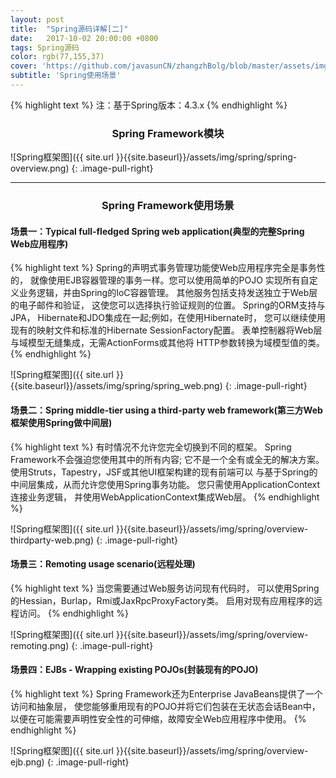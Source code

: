 ```yaml
---
layout: post
title:  "Spring源码详解[二]"
date:   2017-10-02 20:00:00 +0800
tags: Spring源码
color: rgb(77,155,37)
cover: 'https://github.com/javasunCN/zhangzhBolg/blob/master/assets/img/spring/spring.jpg?raw=true'
subtitle: 'Spring使用场景'
---
```


{% highlight text %}
    注：基于Spring版本：4.3.x
{% endhighlight %} 

<center><b><h3>Spring Framework模块</h3></b></center>

![Spring框架图]({{ site.url }}{{site.baseurl}}/assets/img/spring/spring-overview.png)
{: .image-pull-right}

------------------------

<center><b><h3>Spring Framework使用场景</h3></b></center>

#### 场景一：Typical full-fledged Spring web application(典型的完整Spring Web应用程序)

{% highlight text %}
    Spring的声明式事务管理功能使Web应用程序完全是事务性的，
    就像使用EJB容器管理的事务一样。您可以使用简单的POJO
    实现所有自定义业务逻辑，并由Spring的IoC容器管理。
    其他服务包括支持发送独立于Web层的电子邮件和验证，
    这使您可以选择执行验证规则的位置。 Spring的ORM支持与JPA，
    Hibernate和JDO集成在一起;例如，在使用Hibernate时，
    您可以继续使用现有的映射文件和标准的Hibernate SessionFactory配置。
    表单控制器将Web层与域模型无缝集成，无需ActionForms或其他将
    HTTP参数转换为域模型值的类。
{% endhighlight %} 

![Spring框架图]({{ site.url }}{{site.baseurl}}/assets/img/spring/spring_web.png)
{: .image-pull-right}

#### 场景二：Spring middle-tier using a third-party web framework(第三方Web框架使用Spring做中间层)

{% highlight text %}
    有时情况不允许您完全切换到不同的框架。 
    Spring Framework不会强迫您使用其中的所有内容;
    它不是一个全有或全无的解决方案。
    使用Struts，Tapestry，JSF或其他UI框架构建的现有前端可以
    与基于Spring的中间层集成，从而允许您使用Spring事务功能。
    您只需使用ApplicationContext连接业务逻辑，
    并使用WebApplicationContext集成Web层。
{% endhighlight %} 

![Spring框架图]({{ site.url }}{{site.baseurl}}/assets/img/spring/overview-thirdparty-web.png)
{: .image-pull-right}


#### 场景三：Remoting usage scenario(远程处理)

{% highlight text %}
    当您需要通过Web服务访问现有代码时，
    可以使用Spring的Hessian，Burlap，Rmi或JaxRpcProxyFactory类。
    启用对现有应用程序的远程访问。
{% endhighlight %} 

![Spring框架图]({{ site.url }}{{site.baseurl}}/assets/img/spring/overview-remoting.png)
{: .image-pull-right}


#### 场景四：EJBs - Wrapping existing POJOs(封装现有的POJO)

{% highlight text %}
    Spring Framework还为Enterprise JavaBeans提供了一个访问和抽象层，
    使您能够重用现有的POJO并将它们包装在无状态会话Bean中，
    以便在可能需要声明性安全性的可伸缩，故障安全Web应用程序中使用。
{% endhighlight %} 

![Spring框架图]({{ site.url }}{{site.baseurl}}/assets/img/spring/overview-ejb.png)
{: .image-pull-right}














